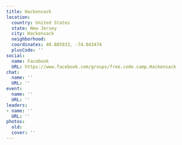 ```yaml
---
title: Hackensack
location:
  country: United States
  state: New Jersey
  city: Hackensack
  neighborhood: 
  coordinates: 40.885933, -74.043474
  plusCode: ''
social:
  name: Facebook
  URL: https://www.facebook.com/groups/free.code.camp.Hackensack
chat:
  name: ''
  URL: ''
event:
  name: ''
  URL: ''
leaders:
- name: ''
  URL: ''
photos:
  old: 
  cover: ''
---
```

